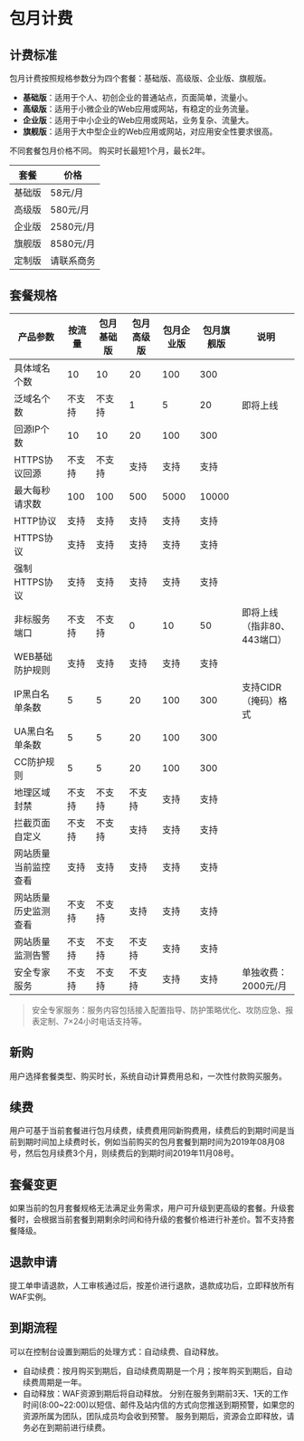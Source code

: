 # 包月计费

## 计费标准
包月计费按照规格参数分为四个套餐：基础版、高级版、企业版、旗舰版。
- **基础版**：适用于个人、初创企业的普通站点，页面简单，流量小。
- **高级版**：适用于小微企业的Web应用或网站，有稳定的业务流量。
- **企业版**：适用于中小企业的Web应用或网站，业务复杂、流量大。
- **旗舰版**：适用于大中型企业的Web应用或网站，对应用安全性要求很高。

不同套餐包月价格不同。
购买时长最短1个月，最长2年。

|套餐|价格|
|-|-|
|基础版|58元/月|
|高级版|580元/月|
|企业版|2580元/月|
|旗舰版|8580元/月|
|定制版|请联系商务|

## 套餐规格
|产品参数|按流量|包月基础版|包月高级版|包月企业版|包月旗舰版|说明|
|-|-|-|-|-|-|-|
|具体域名个数|10|10|20|100|300|
|泛域名个数|不支持|不支持|1|5|20|即将上线|
|回源IP个数|10|10|20|100|300|
|HTTPS协议回源|不支持|不支持|支持|支持|支持|
|最大每秒请求数|100|100|500|5000|10000|
|HTTP协议|支持|支持|支持|支持|支持|
|HTTPS协议|支持|支持|支持|支持|支持|
|强制HTTPS协议|支持|支持|支持|支持|支持|
|非标服务端口|不支持|不支持|0|10|50|即将上线（指非80、443端口）|
|WEB基础防护规则|支持|支持|支持|支持|支持|
|IP黑白名单条数|5|5|20|100|300|支持CIDR（掩码）格式|
|UA黑白名单条数|5|5|20|100|300|
|CC防护规则|5|5|20|100|300|
|地理区域封禁|不支持|不支持|不支持|支持|支持|
|拦截页面自定义|不支持|不支持|支持|支持|支持|
|网站质量当前监控查看|支持|支持|支持|支持|支持|
|网站质量历史监测查看|不支持|不支持|支持|支持|支持|
|网站质量监测告警|不支持|不支持|不支持|支持|支持|
|安全专家服务|不支持|不支持|不支持|支持|支持|单独收费：2000元/月|

>安全专家服务：服务内容包括接入配置指导、防护策略优化、攻防应急、报表定制、7&times;24小时电话支持等。

## 新购
用户选择套餐类型、购买时长，系统自动计算费用总和，一次性付款购买服务。

## 续费
用户可基于当前套餐进行包月续费，续费费用同新购费用，续费后的到期时间是当前到期时间加上续费时长，例如当前购买的包月套餐到期时间为2019年08月08号，然后包月续费3个月，则续费后的到期时间2019年11月08号。

## 套餐变更
如果当前的包月套餐规格无法满足业务需求，用户可升级到更高级的套餐。升级套餐时，会根据当前套餐到期剩余时间和待升级的套餐价格进行补差价。暂不支持套餐降级。

## 退款申请
提工单申请退款，人工审核通过后，按差价进行退款，退款成功后，立即释放所有WAF实例。

## 到期流程
可以在控制台设置到期后的处理方式：自动续费、自动释放。
- 自动续费：按月购买到期后，自动续费周期是一个月；按年购买到期后，自动续费周期是一年。
- 自动释放：WAF资源到期后将自动释放。
分别在服务到期前3天、1天的工作时间(8:00~22:00)以短信、邮件及站内信的方式向您推送到期预警，如果您的资源所属为团队，团队成员均会收到预警。
服务到期后，资源会立即释放，请务必在到期前进行续费。